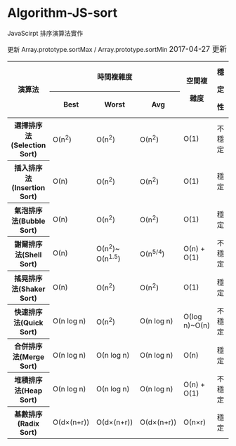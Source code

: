 # Algorithm-JS-sort
JavaScirpt 排序演算法實作

更新 Array.prototype.sortMax  /  Array.prototype.sortMin <big>2017-04-27 更新</big>

<table class="hover textAlignCenter verticalAlignMiddle">
			<thead>
				<tr class=""> <th style="line-height: 40px;" rowspan="2">演算法</th> <th colspan="3">時間複雜度</th> <th style="line-height: 40px;" rowspan="2">空間複雜度</th> <th style="line-height: 40px;" rowspan="2">穩定性</th> <th style="line-height: 40px;" rowspan="2">類型</th></tr>
				<tr class=""> <th>Best</th> <th>Worst</th> <th>Avg</th> </tr>
			</thead>
			<tbody>
				<tr class=""> <th>選擇排序法(Selection Sort)</th> <td class=""> Ο(n<sup>2</sup>) </td> <td class=""> Ο(n<sup>2</sup>) </td> <td class=""> Ο(n<sup>2</sup>) </td> <td class=""> Ο(1) </td> <td class="">不穩定</td> <td class="">選擇</td></tr>
				<tr class=""> <th>插入排序法(Insertion Sort)</th> <td class=""> Ο(n) </td> <td class=""> Ο(n<sup>2</sup>) </td> <td class=""> Ο(n<sup>2</sup>) </td> <td class=""> Ο(1) </td> <td>穩定</td> <td>插入</td> </tr>		
				<tr class=""> <th>氣泡排序法(Bubble Sort)</th> <td class=""> Ο(n) </td> <td class=""> Ο(n<sup>2</sup>) </td> <td class=""> Ο(n<sup>2</sup>) </td> <td class=""> Ο(1) </td> <td>穩定</td> <td class="">交換</td></tr>
				<tr class=""> <th>謝爾排序法(Shell Sort)</th> <td class=""> Ο(n) </td> <td class=""> Ο(n<sup>2</sup>)~ Ο(n<sup>1.5</sup>)</td> <td class=""> Ο(n<sup>5/4</sup>) </td> <td class=""> Ο(n) + Ο(1) </td> <td class="">不穩定</td> <td class="">插入</td></tr>
				<tr class=""> <th>搖晃排序法(Shaker Sort)</th> <td class=""> Ο(n) </td> <td class=""> Ο(n<sup>2</sup>)</td> <td class=""> Ο(n<sup>2</sup>) </td> <td class=""> Ο(1) </td> <td>穩定</td> <td class="">交換</td></tr>
				<tr class="trHover"> <th>快速排序法(Quick Sort)</th> <td class=""> Ο(n log n) </td> <td class=""> Ο(n<sup>2</sup>)</td> <td class=""> Ο(n log n) </td> <td class=""> Ο(log n)~Ο(n) </td> <td class="">不穩定</td> <td class="">交換</td></tr>
				<tr class=""> <th>合併排序法(Merge Sort)</th> <td class=""> Ο(n log n) </td> <td class=""> Ο(n log n)</td> <td class=""> Ο(n log n) </td> <td class=""> Ο(n) </td> <td>穩定</td> <td class="">合併</td></tr>
				<tr class=""> <th>堆積排序法(Heap Sort)</th> <td class=""> Ο(n log n) </td> <td class=""> Ο(n log n)</td> <td class=""> Ο(n log n) </td> <td class=""> Ο(n) + Ο(1) </td> <td>不穩定</td> <td class="">選擇</td></tr>
				<tr class=""> <th>基數排序(Radix Sort)</th> <td class=""> Ο(d×(n+r)) </td> <td class=""> Ο(d×(n+r)) </td> <td class=""> Ο(d×(n+r)) </td> <td class=""> Ο(n×r) </td> <td>穩定</td> <td class="">分配</td></tr>
			</tbody>
		</table>

